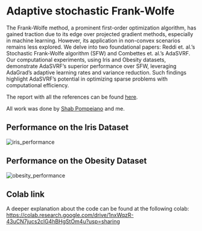 # Adaptive stochastic Frank-Wolfe

The Frank-Wolfe method, a prominent first-order optimization algorithm, has gained
traction due to its edge over projected gradient methods, especially in machine learning. However,
its application in non-convex scenarios remains less explored. We delve into two foundational papers:
Reddi et. al.’s Stochastic Frank-Wolfe algorithm (SFW) and Combettes et. al.’s AdaSVRF.
Our computational experiments, using Iris and Obesity datasets, demonstrate AdaSVRF’s superior
performance over SFW, leveraging AdaGrad’s adaptive learning rates and variance reduction. Such
findings highlight AdaSVRF’s potential in optimizing sparse problems with computational efficiency.

The report with all the references can be found [here](https://github.com/AntoniValls/AdaptiveStochasticFrank-Wolfe/blob/main/Report.pdf). 

All work was done by [Shab Pompeiano](https://github.com/Shab98) and me.

## Performance on the Iris Dataset
![iris_performance](https://github.com/AntoniValls/AdaptiveStochasticFrank-Wolfe/assets/101109878/d0cbb770-0a0c-4d01-acbf-c0ff4182846d)

## Performance on the Obesity Dataset
![obesity_performance](https://github.com/AntoniValls/AdaptiveStochasticFrank-Wolfe/assets/101109878/d6294016-6dd0-405d-b49b-56bfc3dff786)

## Colab link
A deeper explanation about the code can be found at the following colab: https://colab.research.google.com/drive/1nxWqzR-43uCN7jucs2clG4hBHgStOm4u?usp=sharing

